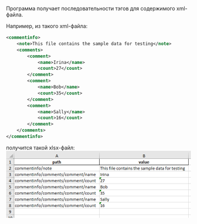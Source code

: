 Программа получает последовательности тэгов для содержимого xml-файла.

Например, из такого xml-файла:
```xml
<commentinfo>
	<note>This file contains the sample data for testing</note>
	<comments>
		<comment>
			<name>Irina</name>
			<count>27</count>
		</comment>
		<comment>
			<name>Bob</name>
			<count>35</count>
		</comment>
		<comment>
			<name>Sally</name>
			<count>16</count>
		</comment>
	</comments>
</commentinfo>
```
получится такой xlsx-файл:
![](../images/sxpx.png)